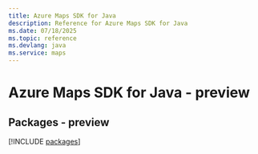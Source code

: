 ```yaml
---
title: Azure Maps SDK for Java
description: Reference for Azure Maps SDK for Java
ms.date: 07/18/2025
ms.topic: reference
ms.devlang: java
ms.service: maps
---
```

# Azure Maps SDK for Java - preview
## Packages - preview
[!INCLUDE [packages](maps-index.md)]